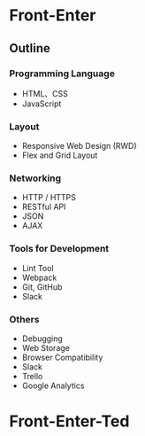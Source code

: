 <h1>
Front-Enter
</h1>

<h2>
Outline
</h2>

### Programming Language

<p>

*  HTML、CSS
*  JavaScript

</p>

### Layout

<p>

*  Responsive Web Design (RWD)
*  Flex and Grid Layout

</p>

### Networking

<p>

*  HTTP / HTTPS
*  RESTful API
*  JSON
*  AJAX

</p>

### Tools for Development

<p>

*  Lint Tool
*  Webpack
*  Git, GitHub
*  Slack

</p>

### Others

<p>

*  Debugging
*  Web Storage
*  Browser Compatibility
*  Slack
*  Trello
*  Google Analytics

</p>












# Front-Enter-Ted
